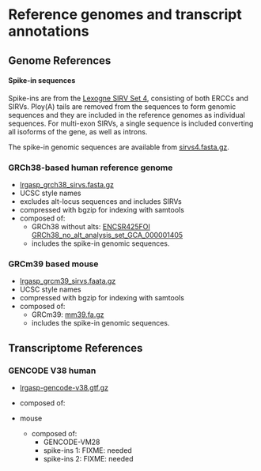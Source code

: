 # Reference genomes and transcript annotations

## Genome References

#### Spike-in sequences

Spike-ins are from the [Lexogne SIRV Set 4](https://www.lexogen.com/wp-content/uploads/2020/07/SIRV_Set4_Sequences_200709a.zip),
consisting of both ERCCs and SIRVs.  Ploy(A) tails are removed from the
sequences to form genomic sequences and they are included in the reference
genomes as individual sequences.  For multi-exon SIRVs, a single sequence is
included converting all isoforms of the gene, as well as introns.

The spike-in genomic sequences are available from [sirvs4.fasta.gz](syn2FIXME).

### GRCh38-based human reference genome

* [lrgasp_grch38_sirvs.fasta.gz](syn25536103)
* UCSC style names
* excludes alt-locus sequences and includes SIRVs
* compressed with bgzip for indexing with samtools
* composed of:
  * GRCh38 without alts: [ENCSR425FOI GRCh38_no_alt_analysis_set_GCA_000001405](https://www.encodeproject.org/files/GRCh38_no_alt_analysis_set_GCA_000001405.15/@@download/GRCh38_no_alt_analysis_set_GCA_000001405.15.fasta.gz)
  * includes the spike-in genomic sequences.

### GRCm39 based mouse

* [lrgasp_grcm39_sirvs.faata.gz](syn0FIXME)
* UCSC style names
* compressed with bgzip for indexing with samtools
* composed of:
  * GRCm39: [mm39.fa.gz](https://hgdownload.soe.ucsc.edu/goldenPath/mm39/bigZips/mm39.fa.gz)
  * includes the spike-in genomic sequences.

## Transcriptome References

### GENCODE V38 human 

* [lrgasp-gencode-v38.gtf.gz](syn0FIXME)
* composed of:

* mouse
  * composed of:
    * GENCODE-VM28
    * spike-ins 1: FIXME: needed
    * spike-ins 2: FIXME: needed

